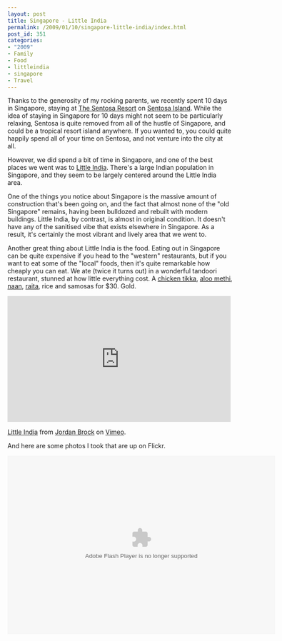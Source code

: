 ```yaml
---
layout: post
title: Singapore - Little India
permalink: /2009/01/10/singapore-little-india/index.html
post_id: 351
categories: 
- "2009"
- Family
- Food
- littleindia
- singapore
- Travel
---
```


Thanks to the generosity of my rocking parents, we recently spent 10 days in Singapore, staying at <a href="http://www.thesentosa.com.au">The Sentosa Resort</a> on <a href="http://maps.google.com/maps?f=q&hl=en&geocode=&time=&date=&ttype=&q=sentosa+island">Sentosa Island</a>. While the idea of staying in Singapore for 10 days might not seem to be particularly relaxing, Sentosa is quite removed from all of the hustle of Singapore, and could be a tropical resort island anywhere. If you wanted to, you could quite happily spend all of your time on Sentosa, and not venture into the city at all.




However, we did spend a bit of time in Singapore, and one of the best places we went was to <a href="http://en.wikipedia.org/wiki/Little_India,_Singapore">Little India</a>. There's a large Indian population in Singapore, and they seem to be largely centered around the Little India area.




One of the things you notice about Singapore is the massive amount of construction that's been going on, and the fact that almost none of the "old Singapore" remains, having been bulldozed and rebuilt with modern buildings. Little India, by contrast, is almost in original condition. It doesn't have any of the sanitised vibe that exists elsewhere in Singapore. As a result, it's certainly the most vibrant and lively area that we went to.




Another great thing about Little India is the food. Eating out in Singapore can be quite expensive if you head to the "western" restaurants, but if you want to eat some of the "local" foods, then it's quite remarkable how cheaply you can eat. We ate (twice it turns out) in a wonderful tandoori restaurant, stunned at how little everything cost. A <a href="http://www.indianfoodforever.com/non-veg/chicken/chicken-tikka.html">chicken tikka</a>, <a href="http://www.indianfoodforever.com/vegetables/methi-aloo.html">aloo methi</a>, <a href="http://www.indianfoodforever.com/indian-breads/naan.html">naan</a>, <a href="http://www.indianfoodforever.com/raita/">raita</a>, rice and samosas for $30. Gold.




<iframe src="http://player.vimeo.com/video/2777440" width="500" height="282" frameborder="0" webkitAllowFullScreen mozallowfullscreen allowFullScreen></iframe> <p><a href="http://vimeo.com/2777440">Little India</a> from <a href="http://vimeo.com/jordanbrock">Jordan Brock</a> on <a href="http://vimeo.com">Vimeo</a>.</p>

And here are some photos I took that are up on Flickr.




<object width="600" height="400"> <param name="flashvars" value="&offsite=true&lang=en-us&page_show_url=%2Fphotos%2Fmrsparkle%2Ftags%2Flittleindia%2Fshow%2F&page_show_back_url=%2Fphotos%2Fmrsparkle%2Ftags%2Flittleindia%2F&user_id=44124475706@N01&tags=littleindia&jump_to=&start_index="></param> <param name="movie" value="http://www.flickr.com/apps/slideshow/show.swf?v=63961"></param> <param name="allowFullScreen" value="true"></param><embed type="application/x-shockwave-flash" src="http://www.flickr.com/apps/slideshow/show.swf?v=63961" allowFullScreen="true" flashvars="&offsite=true&lang=en-us&page_show_url=%2Fphotos%2Fmrsparkle%2Ftags%2Flittleindia%2Fshow%2F&page_show_back_url=%2Fphotos%2Fmrsparkle%2Ftags%2Flittleindia%2F&user_id=44124475706@N01&tags=littleindia&jump_to=&start_index=" width="600" height="400"></embed></object>
